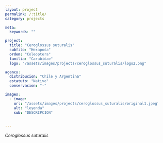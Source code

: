 ```yaml
---
layout: project
permalink: /:title/
category: projects

meta:
  keywords: ""

project:
  title: "Ceroglossus suturalis"
  subfilo: "Hexapoda"
  orden: "Coleoptera"
  familia: "Carabidae"
  logo: "/assets/images/projects/ceroglossus_suturalis/logo2.png"

agency:
  distribucion: "Chile y Argentina"
  estatuto: "Nativo"
  conservacion: "-"

images:
  - image:
    url: "/assets/images/projects/ceroglossus_suturalis/original1.jpeg"
    alt: "leyenda"
    sub: "DESCRIPCION"
  
  
---
```

<p><i>Ceroglossus suturalis</i></p>
